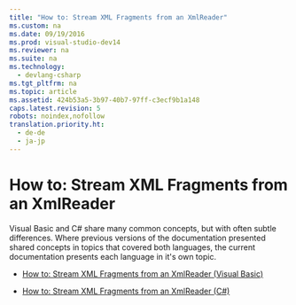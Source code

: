 ```yaml
---
title: "How to: Stream XML Fragments from an XmlReader"
ms.custom: na
ms.date: 09/19/2016
ms.prod: visual-studio-dev14
ms.reviewer: na
ms.suite: na
ms.technology: 
  - devlang-csharp
ms.tgt_pltfrm: na
ms.topic: article
ms.assetid: 424b53a5-3b97-40b7-97ff-c3ecf9b1a148
caps.latest.revision: 5
robots: noindex,nofollow
translation.priority.ht: 
  - de-de
  - ja-jp
---
```

# How to: Stream XML Fragments from an XmlReader
Visual Basic and C# share many common concepts, but with often subtle differences. Where previous versions of the documentation presented shared concepts in topics that covered both languages, the current documentation presents each language in it's own topic.  
  
-   [How to: Stream XML Fragments from an XmlReader (Visual Basic)](../vs140/How-to--Stream-XML-Fragments-from-an-XmlReader--Visual-Basic-.md)  
  
-   [How to: Stream XML Fragments from an XmlReader (C#)](../Topic/How%20to:%20Stream%20XML%20Fragments%20from%20an%20XmlReader%20\(C%23\).md)